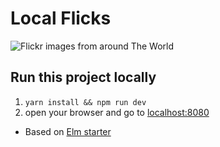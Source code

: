 # Local Flicks
![Flickr images from around The World](http://share.ahrengot.com/8Mt8XM48R/Screen-Shot-2017-04-14-23-33-54.jpg)

## Run this project locally
1. `yarn install && npm run dev`
2. open your browser and go to [localhost:8080](http://localhost:8080)

- Based on [Elm starter](https://github.com/Ahrengot/elm-starter)

